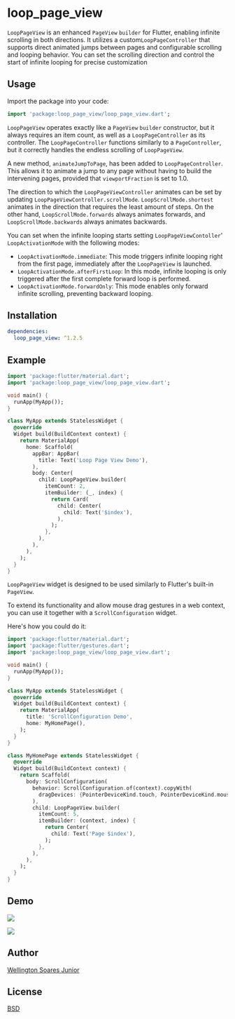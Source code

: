 # loop_page_view

`LoopPageView` is an enhanced `PageView` `builder` for Flutter, enabling infinite scrolling in both directions. It utilizes a custom`LoopPageController` that supports direct animated jumps between pages and configurable scrolling and looping behavior. You can set the scrolling direction and control the start of infinite looping for precise customization

## Usage

Import the package into your code:

```dart
import 'package:loop_page_view/loop_page_view.dart';
```

`LoopPageView` operates exactly like a `PageView` `builder` constructor, but it always requires an item count, as well as a `LoopPageController` as its controller. The `LoopPageController` functions similarly to a `PageController`, but it correctly handles the endless scrolling of `LoopPageView`.

A new method, `animateJumpToPage`, has been added to `LoopPageController`. This allows it to animate a jump to any page without having to build the intervening pages, provided that `viewportFraction` is set to 1.0.

The direction to which the `LoopPageViewController` animates can be set by updating `LoopPageViewController.scrollMode`. `LoopScrollMode.shortest` animates in the direction that requires the least amount of steps. On the other hand, `LoopScrollMode.forwards` always animates forwards, and `LoopScrollMode.backwards` always animates backwards.

You can set when the infinite looping starts setting `LoopPageViewContoller`' `LoopActivationMode` with the following modes:

* `LoopActivationMode.immediate`: This mode triggers infinite looping right from the first page, immediately after the `LoopPageView` is launched.
* `LoopActivationMode.afterFirstLoop`: In this mode, infinite looping is only triggered after the first complete forward loop is performed.
* `LoopActivationMode.forwardOnly`: This mode enables only forward infinite scrolling, preventing backward looping.

## Installation

```yaml
dependencies:
  loop_page_view: ^1.2.5
```

## Example

```dart
import 'package:flutter/material.dart';
import 'package:loop_page_view/loop_page_view.dart';

void main() {
  runApp(MyApp());
}

class MyApp extends StatelessWidget {
  @override
  Widget build(BuildContext context) {
    return MaterialApp(
      home: Scaffold(
        appBar: AppBar(
          title: Text('Loop Page View Demo'),
        ),
        body: Center(
          child: LoopPageView.builder(
            itemCount: 2,
            itemBuilder: (_, index) {
              return Card(
                child: Center(
                  child: Text('$index'),
                ),
              );
            },
          ),
        ),
      ),
    );
  }
}
```

`LoopPageView` widget is designed to be used similarly to Flutter's built-in `PageView`.

To extend its functionality and allow mouse drag gestures in a web context, you can use it together with a `ScrollConfiguration` widget.

Here's how you could do it:

```dart
import 'package:flutter/material.dart';
import 'package:flutter/gestures.dart';
import 'package:loop_page_view/loop_page_view.dart';

void main() {
  runApp(MyApp());
}

class MyApp extends StatelessWidget {
  @override
  Widget build(BuildContext context) {
    return MaterialApp(
      title: 'ScrollConfiguration Demo',
      home: MyHomePage(),
    );
  }
}

class MyHomePage extends StatelessWidget {
  @override
  Widget build(BuildContext context) {
    return Scaffold(
      body: ScrollConfiguration(
        behavior: ScrollConfiguration.of(context).copyWith(
          dragDevices: {PointerDeviceKind.touch, PointerDeviceKind.mouse},
        ),
        child: LoopPageView.builder(
          itemCount: 5,
          itemBuilder: (context, index) {
            return Center(
              child: Text('Page $index'),
            );
          },
        ),
      ),
    );
  }
}
```

## Demo

![](https://media1.giphy.com/media/f8hh4SYeyc7fDcMN77/giphy.gif)

![](https://media4.giphy.com/media/zv3rjIbf49jI9LzgvX/giphy.gif)

## Author

[Wellington Soares Junior](https://github.com/wjuniorgit)

## License

[BSD](https://opensource.org/licenses/BSD-3-Clause)
